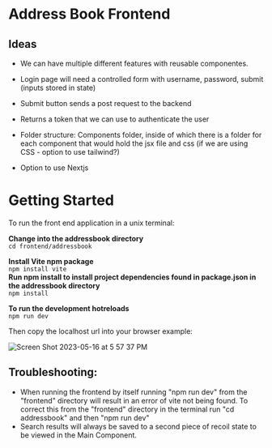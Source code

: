 # Address Book Frontend

## Ideas

- We can have multiple different features with reusable componentes.
- Login page will need a controlled form with username, password, submit (inputs stored in state)
- Submit button sends a post request to the backend 
- Returns a token that we can use to authenticate the user

- Folder structure: Components folder, inside of which there is a folder for each component that would hold the jsx file and css (if we are using CSS - option to use tailwind?)
- Option to use Nextjs 

# Getting Started #

To run the front end application in a unix terminal:  

**Change into the addressbook directory**  
```cd frontend/addressbook```  

**Install Vite npm package**  
```npm install vite```  
**Run npm install to install project dependencies found in package.json in the addressbook directory**  
```npm install```  

**To run the development hotreloads**  
```npm run dev```  

Then copy the localhost url into your browser
example:
<!-- <p><img src="./addressbook/src/styles/localhosturl.png" width="220" height="240" /></p> -->
![Screen Shot 2023-05-16 at 5 57 37 PM](https://github.com/JEub/dev-this-address-book/assets/106626020/53d27912-b60a-4ffb-9eec-24604d05371f)

## Troubleshooting: ## 
* When running the frontend by itself running "npm run dev" from the "frontend" directory will result in an error of vite not being found. To correct this from the "frontend" directory in the terminal run "cd addressbook" and then "npm run dev"  
* Search results will always be saved to a second piece of recoil state to be viewed in the Main Component.
